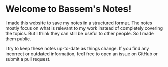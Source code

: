 # Welcome to Bassem's Notes!

I made this website to save my notes in a structured format. The notes mostly focus on what is relevant to my work instead of completely
covering the topics. But I think they can still be useful to other people. So I made them public.

I try to keep these notes up-to-date as things change. If you find any incorrect or outdated information, feel free to open an issue on GitHub or submit a pull request.
